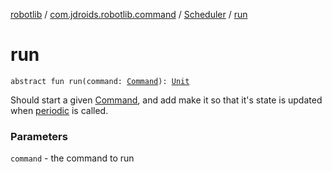 [robotlib](../../index.md) / [com.jdroids.robotlib.command](../index.md) / [Scheduler](index.md) / [run](./run.md)

# run

`abstract fun run(command: `[`Command`](../-command/index.md)`): `[`Unit`](https://kotlinlang.org/api/latest/jvm/stdlib/kotlin/-unit/index.html)

Should start a given [Command](../-command/index.md), and add make it so that it's state is
updated when [periodic](periodic.md) is called.

### Parameters

`command` - the command to run
